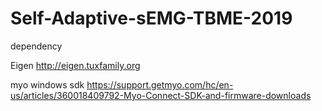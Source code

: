 # Self-Adaptive-sEMG-TBME-2019
dependency

Eigen http://eigen.tuxfamily.org

myo windows sdk https://support.getmyo.com/hc/en-us/articles/360018409792-Myo-Connect-SDK-and-firmware-downloads
